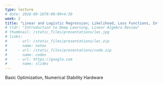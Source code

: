 ```yaml
---
type: lecture
# date: 2018-09-16T8:00:00+4:30
week: 2
title: "Linear and Logistic Regression; Likelihood, Loss Functions, Information Theory"
# tldr: "Introduction to Deep Learning, Linear Algebra Review"
# thumbnail: /static_files/presentations/lec.jpg
# links: 
#     - url: /static_files/presentations/lec.zip
#       name: notes
#     - url: /static_files/presentations/code.zip
#       name: codes
#     - url: https://google.com
#       name: slides
---
```

Basic Optimization, Numerical Stability Hardware
